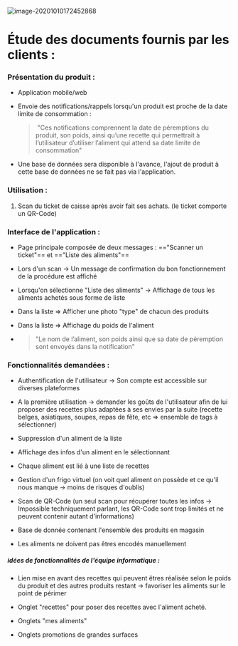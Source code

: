 ![image-20201010172452868](C:\Users\Kouristoll\AppData\Roaming\Typora\typora-user-images\image-20201010172452868.png)

# Étude des documents fournis par les clients :



### Présentation du produit :

- Application mobile/web

- Envoie des notifications/rappels lorsqu'un produit est proche de la date limite de consommation : 

  > ​	"Ces notifications comprennent la date de péremptions du produit, son poids, ainsi qu’une recette qui permettrait à l’utilisateur d’utiliser l’aliment qui attend sa date limite de consommation"

- Une base de données sera disponible à l'avance, l'ajout de produit à cette base de données ne se fait pas via l'application.



### Utilisation :

1. Scan du ticket de caisse après avoir fait ses achats. (le ticket comporte un QR-Code)



### Interface de l'application :

- Page principale composée de deux messages : =="Scanner un ticket"== et =="Liste des aliments"==

- Lors d'un scan -> Un message de confirmation du bon fonctionnement de la procédure est affiché

- Lorsqu'on sélectionne "Liste des aliments" -> Affichage de tous les aliments achetés sous forme de liste

- Dans la liste => Afficher une photo "type" de chacun des produits

- Dans la liste => Affichage du poids de l'aliment

- >  "Le nom de l’aliment, son poids ainsi que sa date de péremption sont envoyés dans la notification" 



### Fonctionnalités demandées :

- Authentification de l'utilisateur -> Son compte est accessible sur diverses plateformes

- A la première utilisation -> demander les goûts de l'utilisateur afin de lui proposer des recettes plus adaptées à ses envies par la suite (recette belges, asiatiques, soupes, repas de fête, etc => ensemble de tags à sélectionner)

- Suppression d'un aliment de la liste

- Affichage des infos d'un aliment en le sélectionnant

- Chaque aliment est lié à une liste de recettes

- Gestion d'un frigo virtuel (on voit quel aliment on possède et ce qu'il nous manque -> moins de risques d'oublis)

- Scan de QR-Code (un seul scan pour récupérer toutes les infos -> Impossible techniquement parlant, les QR-Code sont trop limités et ne peuvent contenir autant d'informations)

- Base de donnée contenant l'ensemble des produits en magasin

- Les aliments ne doivent pas êtres encodés manuellement

  

##### idées de fonctionnalités de l'équipe informatique :

- Lien mise en avant des recettes qui peuvent êtres réalisée selon le poids du produit et des autres produits restant -> favoriser les aliments sur le point de périmer

- Onglet "recettes" pour poser des recettes avec l'aliment acheté.

- Onglets "mes aliments"

- Onglets promotions de grandes surfaces

  

